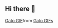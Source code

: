 ## Hi there 👋

<div class="tenor-gif-embed" data-postid="9309784" data-share-method="host" data-aspect-ratio="1.77305" data-width="100%"><a href="https://tenor.com/view/gato-gif-9309784">Gato GIF</a>from <a href="https://github.com/Lissasve/Lissasve/blob/main/cat.gif">Gato GIFs</a></div> <script type="text/javascript" async src="https://tenor.com/embed.js"></script>
